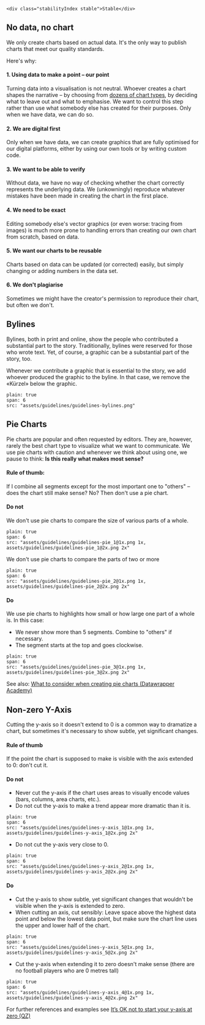 ```html|span-1,no-source,plain
<div class="stabilityIndex stable">Stable</div>
```

## No data, no chart
We only create charts based on actual data. It's the only way to publish charts that meet our quality standards.

Here's why:

#### 1. Using data to make a point – our point
Turning data into a visualisation is not neutral. Whoever creates a chart shapes the narrative – by choosing from [dozens of chart types](https://github.com/ft-interactive/chart-doctor/tree/master/visual-vocabulary), by deciding what to leave out and what to emphasise. We want to control this step rather than use what somebody else has created for their purposes. Only when we have data, we can do so.

#### 2. We are digital first
Only when we have data, we can create graphics that are fully optimised for our digital platforms, either by using our own tools or by writing custom code.

#### 3. We want to be able to verify
Without data, we have no way of checking whether the chart correctly represents the underlying data. We (unkowningly) reproduce whatever mistakes have been made in creating the chart in the first place.

#### 4. We need to be exact
Editing somebody else's vector graphics (or even worse: tracing from images) is much more prone to handling errors than creating our own chart from scratch, based on data. 

#### 5. We want our charts to be reusable
Charts based on data can be updated (or corrected) easily, but simply changing or adding numbers in the data set.

#### 6. We don't plagiarise
Sometimes we might have the creator's permission to reproduce their chart, but often we don't.


## Bylines
Bylines, both in print and online, show the people who contributed a substantial part to the story. Traditionally, bylines were reserved for those who wrote text. Yet, of course, a graphic can be a substantial part of the story, too.

Whenever we contribute a graphic that is essential to the story, we add whoever produced the graphic to the byline. In that case, we remove the «Kürzel» below the graphic.


```image
plain: true
span: 6
src: "assets/guidelines/guidelines-bylines.png"
```



## Pie Charts
Pie charts are popular and often requested by editors. They are, however, rarely the best chart type to visualize what we want to communicate. We use pie charts with caution and whenever we think about using one, we pause to think: **Is this really what makes most sense?**

#### Rule of thumb:
If I combine all segments except for the most important one to "others" – does the chart still make sense?
No? Then don't use a pie chart.

#### Do not

We don't use pie charts to compare the size of various parts of a whole.

```image
plain: true
span: 6
src: "assets/guidelines/guidelines-pie_1@1x.png 1x, assets/guidelines/guidelines-pie_1@2x.png 2x"
```

We don't use pie charts to compare the parts of two or more

```image
plain: true
span: 6
src: "assets/guidelines/guidelines-pie_2@1x.png 1x, assets/guidelines/guidelines-pie_2@2x.png 2x"
```

#### Do

We use pie charts to highlights how small or how large one part of a whole is.
In this case:
- We never show more than 5 segments. Combine to "others" if necessary.
- The segment starts at the top and goes clockwise.

```image
plain: true
span: 6
src: "assets/guidelines/guidelines-pie_3@1x.png 1x, assets/guidelines/guidelines-pie_3@2x.png 2x"
```

See also: [What to consider when creating pie charts (Datawrapper Academy)](https://academy.datawrapper.de/article/127-what-to-consider-when-creating-a-pie-chart)

## Non-zero Y-Axis

Cutting the y-axis so it doesn't extend to 0 is a common way to dramatize a chart, but sometimes it's necessary to show subtle, yet significant changes.

#### Rule of thumb

If the point the chart is supposed to make is visible with the axis extended to 0: don't cut it.

#### Do not

- Never cut the y-axis if the chart uses areas to visually encode values (bars, columns, area charts, etc.).
- Do not cut the y-axis to make a trend appear more dramatic than it is.

```image
plain: true
span: 6
src: "assets/guidelines/guidelines-y-axis_1@1x.png 1x, assets/guidelines/guidelines-y-axis_1@2x.png 2x"
```

- Do not cut the y-axis very close to 0.

```image
plain: true
span: 6
src: "assets/guidelines/guidelines-y-axis_2@1x.png 1x, assets/guidelines/guidelines-y-axis_2@2x.png 2x"
```

#### Do

- Cut the y-axis to show subtle, yet significant changes that wouldn't be visible when the y-axis is extended to zero.
- When cutting an axis, cut sensibly: Leave space above the highest data point and below the lowest data point, but make sure the chart line uses the upper and lower half of the chart.

```image
plain: true
span: 6
src: "assets/guidelines/guidelines-y-axis_5@1x.png 1x, assets/guidelines/guidelines-y-axis_5@2x.png 2x"
```

- Cut the y-axis when extending it to zero doesn't make sense (there are no football players who are 0 metres tall)

```image
plain: true
span: 6
src: "assets/guidelines/guidelines-y-axis_4@1x.png 1x, assets/guidelines/guidelines-y-axis_4@2x.png 2x"
```

For further references and examples see [It’s OK not to start your y-axis at zero (QZ)](https://qz.com/418083/its-ok-not-to-start-your-y-axis-at-zero/)


